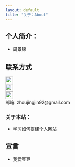 ```yaml
---
layout: default
title: "关于：About"
---
```


## 个人简介：

* 周景锦

## 联系方式

<p class="contact">
 <a href="http://www.weibo.com/1652010741" title="微博联系我"><img src="http://www.sinaimg.cn/blog/developer/wiki/LOGO_32x32.png" width="24" height="24" style="display:inline-block;vertical-align:middle"></a><br/>
        <a href="https://www.zhihu.com/people/zhou-jing-jin-21" title="知乎联系我"><img src="http://www.zhihu.com/favicon.ico" width="24" height="24" style="display:inline-block;vertical-align:middle"></a><br/>
 <a href="https://github.com/xiangcong" title="Github联系我"><img src="http://www.github.com/favicon.ico" width="24" height="24" style="display:inline-block;vertical-align:middle"></a><br/>
邮箱: zhoujingjin92@gmail.com 
</p>

### 关于本站：

* 学习如何搭建个人网站

## 宣言
* 我爱豆豆
